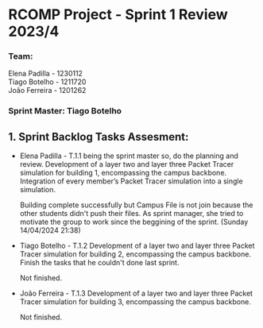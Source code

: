 # RCOMP Project - Sprint 1 Review 2023/4

### Team:
Elena Padilla - 1230112 <br>
Tiago Botelho - 1211720 <br>
João Ferreira - 1201262  

### Sprint Master: Tiago Botelho

## 1. Sprint Backlog Tasks Assesment:

<ul>
<li>Elena Padilla - T.1.1
being the sprint master so, do the planning and review. Development of a layer two and layer three Packet Tracer
simulation for building 1, encompassing the campus backbone.
Integration of every member’s Packet Tracer simulation into
a single simulation. </li>

Building complete successfully but Campus File is not join because the other students didn't push their files. As sprint manager, she tried to motivate the group to work since the beggining of the sprint. (Sunday 14/04/2024 21:38)

<li> Tiago Botelho  - T.1.2
 Development of a layer two and layer three Packet Tracer simulation for building 2, encompassing the campus backbone. Finish the tasks that he couldn't done last sprint.</li>

Not finished.

<li> João Ferreira - T.1.3
Development of a layer two and layer three Packet Tracer
simulation for building 3, encompassing the campus backbone. </li>

Not finished.

</ul>